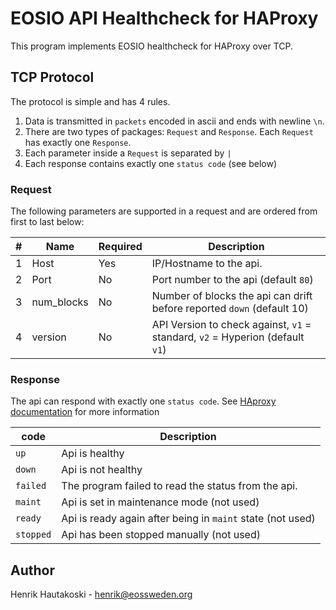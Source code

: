 # EOSIO API Healthcheck for HAProxy

This program implements EOSIO healthcheck for HAProxy over TCP.

## TCP Protocol

The protocol is simple and has 4 rules.

1. Data is transmitted in `packets` encoded in ascii and ends with newline `\n`.
2. There are two types of packages: `Request` and `Response`. Each `Request` has exactly one `Response`.
3. Each parameter inside a `Request` is separated by `|`
4. Each response contains exactly one `status code` (see below)


### Request

The following parameters are supported in a request and are ordered from
first to last below:

| # | Name       | Required | Description                                                                   |
| - | ---------- | -------- | ----------------------------------------------------------------------------- |
| 1 | Host       | Yes      | IP/Hostname to the api.                                                       |
| 2 | Port       | No       | Port number to the api (default `80`)                                         |
| 3 | num_blocks | No       | Number of blocks the api can drift before reported `down` (default 10)        |
| 4 | version    | No       | API Version to check against, `v1` = standard, `v2` = Hyperion (default `v1`) |

### Response

The api can respond with exactly one `status code`.
See [HAproxy documentation](https://cbonte.github.io/haproxy-dconv/1.7/configuration.html#5.2-agent-check) for more information

| code      | Description                                                |
| --------- | ---------------------------------------------------------- |
| `up`      | Api is healthy                                             |
| `down`    | Api is not healthy                                         |
| `failed`  | The program failed to read the status from the api.        |
| `maint`   | Api is set in maintenance mode (not used)                  |
| `ready`   | Api is ready again after being in `maint` state (not used) |
| `stopped` | Api has been stopped manually (not used)                   |

## Author

Henrik Hautakoski - [henrik@eossweden.org](mailto:henrik@eossweden.org)
